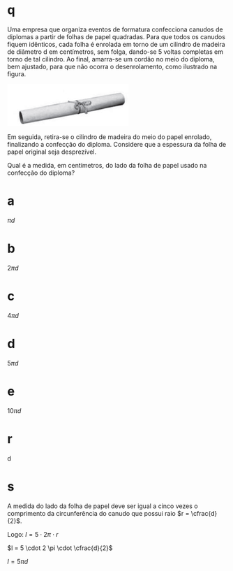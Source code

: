 # q
Uma empresa que organiza eventos de formatura confecciona canudos de diplomas a partir de folhas de papel quadradas. Para que todos os canudos fiquem idênticos, cada folha é enrolada em torno de um cilindro de madeira de diâmetro d em centímetros, sem folga, dando-se 5 voltas completas em torno de tal cilindro. Ao final, amarra-se um cordão no meio do diploma, bem ajustado, para que não ocorra o desenrolamento, como ilustrado na figura.

![](f0895255-6ffc-8b53-eb82-24c7e6046367.png)

Em seguida, retira-se o cilindro de madeira do meio do papel enrolado, finalizando a confecção do diploma. Considere que a espessura da folha de papel original seja desprezível.

Qual é a medida, em centímetros, do lado da folha de papel usado na confecção do diploma?

# a
$\pi d$

# b
$2\pi d$

# c
$4\pi d$

# d
$5\pi d$

# e
$10\pi d$

# r
d

# s
A medida do lado da folha de papel deve ser igual a cinco vezes o comprimento da circunferência do canudo que possui raio $r = \cfrac{d}{2}$.

Logo: $l = 5 \cdot 2\pi \cdot r$

$l = 5 \cdot 2 \pi \cdot \cfrac{d}{2}$

$l = 5\pi d$
